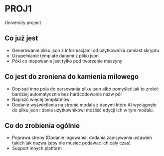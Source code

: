 # PROJ1
University project

## Co już jest 
- Generowanie pliku json z informacjami od użytkownika zamiast skryptu
- Uzupełnianie template danymi z pliku json
- Póki co mapowanie jest tylko pod tworzenie maszyny
## Co jest do zroniena do kamienia milowego
- Dopisać inne pola do parsowania pliku json albo pomyśleć jak to zrobić bardziej automatycznie bez hardcodowania nazw pól
- Napiszć więcej template'ów
- Dodanie wyświetlania na stronie modala z danymi które AI wyciągnęło do pliku json i danie użytkownikowi możliść edycji ich w tym modalu.
## Co do zrobienia ogólnie
- Poprawa strony (Dodanie logowania, dodania zapisywania ustawień takich jak nazwa żeby nie musieć podawać ich cały czas)
- Support innych platform